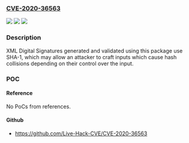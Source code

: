 ### [CVE-2020-36563](https://cve.mitre.org/cgi-bin/cvename.cgi?name=CVE-2020-36563)
![](https://img.shields.io/static/v1?label=Product&message=github.com%2FRobotsAndPencils%2Fgo-saml&color=blue)
![](https://img.shields.io/static/v1?label=Version&message=%3F%20n%2Fa%20&color=brighgreen)
![](https://img.shields.io/static/v1?label=Vulnerability&message=CWE%20328%3A%20Use%20of%20Weak%20Hash&color=brighgreen)

### Description

XML Digital Signatures generated and validated using this package use SHA-1, which may allow an attacker to craft inputs which cause hash collisions depending on their control over the input.

### POC

#### Reference
No PoCs from references.

#### Github
- https://github.com/Live-Hack-CVE/CVE-2020-36563

